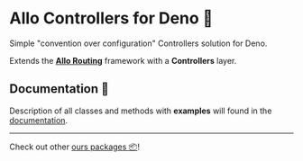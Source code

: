 # **Allo Controllers** for Deno 🦕

Simple "convention over configuration" Controllers solution for Deno.

Extends the [**Allo Routing**](https://deno.land/x/allo_routing/mod.ts) framework with a **Controllers** layer.

## Documentation 📖

Description of all classes and methods with **examples**
will found in the [documentation](https://doc.deno.land/https://deno.land/x/allo_controllers/mod.ts).

---

Check out other [ours packages 📦](https://deno.land/x?query=allo_)!